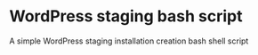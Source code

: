 # WordPress staging bash script

A simple WordPress staging installation creation bash shell script
